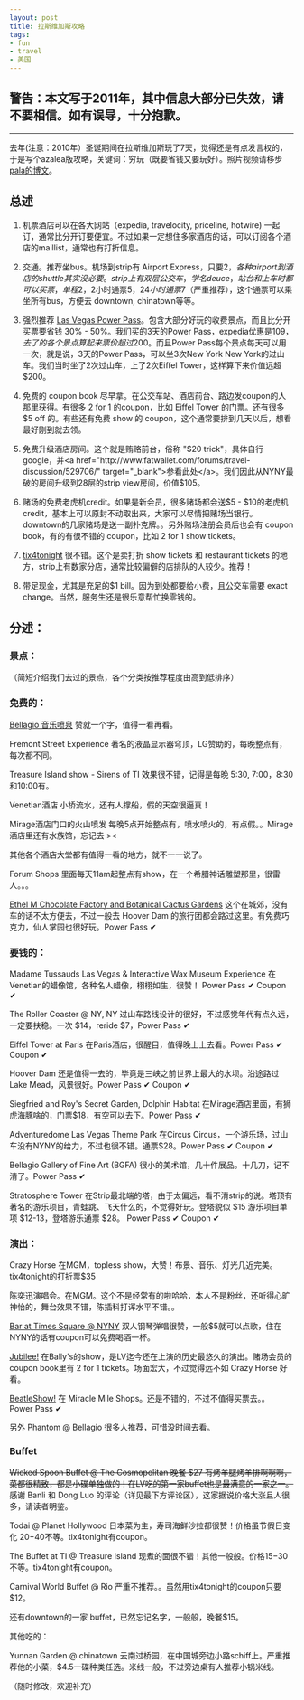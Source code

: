 ```yaml
---
layout: post
title: 拉斯维加斯攻略
tags:
- fun
- travel
- 美国
---
```


## 警告：本文写于2011年，其中信息大部分已失效，请不要相信。如有误导，十分抱歉。

------

去年(注意：2010年）圣诞期间在拉斯维加斯玩了7天，觉得还是有点发言权的，于是写个azalea版攻略，关键词：穷玩（既要省钱又要玩好）。照片视频请移步<a href="http://ztpala.com/2011/01/01/las-vegas-happy-hour/" target="_blank">pala的博文</a>。

## 总述

1. 机票酒店可以在各大网站（expedia, travelocity, priceline, hotwire) 一起订，通常比分开订要便宜。不过如果一定想住多家酒店的话，可以订阅各个酒店的maillist，通常也有打折信息。

2. 交通。推荐坐bus。机场到strip有 Airport Express，只要$2，各种 airport 到酒店的 shuttle 其实没必要。strip上有双层公交车，学名 deuce，站台和上车时都可以买票，单程$2，2小时通票$5，24小时通票$7（严重推荐），这个通票可以乘坐所有bus，方便去 downtown, chinatown等等。

2. 强烈推荐 <a href="http://www.visiticket.com/LasVegas/las-vegas-power-pass.aspx" target="_blank">Las Vegas Power Pass</a>。包含大部分好玩的收费景点，而且比分开买票要省钱 30% - 50%。我们买的3天的Power Pass，expedia优惠是$109，去了的各个景点算起来票价超过$200。而且Power Pass每个景点每天可以用一次，就是说，3天的Power Pass，可以坐3次New York New York的过山车。我们当时坐了2次过山车，上了2次Eiffel Tower，这样算下来价值远超$200。

3. 免费的 coupon book 尽早拿。在公交车站、酒店前台、路边发coupon的人那里获得。有很多 2 for 1 的coupon，比如 Eiffel Tower 的门票。还有很多 $5 off 的。有些还有免费 show 的 coupon，这个通常要排到几天以后，想看最好刚到就去领。

4. 免费升级酒店房间。这个就是贿赂前台，俗称 "$20 trick"，具体自行google，并<a href="http://www.fatwallet.com/forums/travel-discussion/529706/" target="_blank">参看此处</a>。我们因此从NYNY最破的房间升级到28层的strip view房间，价值$105。

5. 赌场的免费老虎机credit。如果是新会员，很多赌场都会送$5 - $10的老虎机credit，基本上可以原封不动取出来，大家可以尽情把赌场当银行。downtown的几家赌场是送一副扑克牌。。另外赌场注册会员后也会有 coupon book，有的有很不错的 coupon，比如 2 for 1 show tickets。

6. <a href="http://www.tix4tonight.com/" target="_blank">tix4tonight</a> 很不错。这个是卖打折 show tickets 和 restaurant tickets 的地方，strip上有数家分店，通常比较偏僻的店排队的人较少。推荐！

7. 带足现金，尤其是充足的$1 bill。因为到处都要给小费，且公交车需要 exact change。当然，服务生还是很乐意帮忙换零钱的。

## 分述：

### 景点：

（简短介绍我们去过的景点，各个分类按推荐程度由高到低排序）

### 免费的：

<a href="http://www.bellagio.com/amenities/fountains-of-bellagio.aspx" target="_blank">Bellagio 音乐喷泉</a> 赞就一个字，值得一看再看。

Fremont Street Experience 著名的液晶显示器穹顶，LG赞助的，每晚整点有，每次都不同。

Treasure Island show - Sirens of TI 效果很不错，记得是每晚 5:30, 7:00，8:30和10:00有。

Venetian酒店 小桥流水，还有人撑船，假的天空很逼真！

Mirage酒店门口的火山喷发 每晚5点开始整点有，喷水喷火的，有点假。。Mirage酒店里还有水族馆，忘记去 &gt;&lt;

其他各个酒店大堂都有值得一看的地方，就不一一说了。

Forum Shops 里面每天11am起整点有show，在一个希腊神话雕塑那里，很雷人。。。

<a href="http://www.vegas.com/attractions/off_the_strip/ethelm.html" target="_blank">Ethel M Chocolate Factory and Botanical Cactus Gardens</a> 这个在城郊，没有车的话不太方便去，不过一般去 Hoover Dam 的旅行团都会路过这里。有免费巧克力，仙人掌园也很好玩。Power Pass ✔

### 要钱的：

Madame Tussauds Las Vegas & Interactive Wax Museum Experience 在Venetian的蜡像馆，各种名人蜡像，栩栩如生，很赞！ Power Pass ✔ Coupon ✔

The Roller Coaster @ NY, NY 过山车路线设计的很好，不过感觉年代有点久远，一定要扶稳。一次 $14，reride $7，Power Pass ✔

Eiffel Tower at Paris 在Paris酒店，很醒目，值得晚上上去看。Power Pass ✔ Coupon ✔

Hoover Dam 还是值得一去的，毕竟是三峡之前世界上最大的水坝。沿途路过Lake Mead，风景很好。Power Pass ✔ Coupon ✔

Siegfried and Roy's Secret Garden, Dolphin Habitat 在Mirage酒店里面，有狮虎海豚啥的，门票$18，有空可以去下。Power Pass ✔

Adventuredome Las Vegas Theme Park 在Circus Circus，一个游乐场，过山车没有NYNY的给力，不过也很不错。通票$28。Power Pass ✔ Coupon ✔

Bellagio Gallery of Fine Art (BGFA) 很小的美术馆，几十件展品。十几刀，记不清了。Power Pass ✔

Stratosphere Tower 在Strip最北端的塔，由于太偏远，看不清strip的说。塔顶有著名的游乐项目，青蛙跳、飞天什么的，不觉得好玩。登塔貌似 $15 游乐项目单项 $12-13，登塔游乐通票 $28。 Power Pass ✔ Coupon ✔

### 演出：

Crazy Horse 在MGM，topless show，大赞！布景、音乐、灯光几近完美。tix4tonight的打折票$35

陈奕迅演唱会。在MGM。这个不是经常有的啦哈哈，本人不是粉丝，还听得心旷神怡的，舞台效果不错，陈插科打诨水平不错。。

<a href="http://www.newyorknewyork.com/entertainment/entertainment_barattimessquare.aspx" target="_self">Bar at Times Square @ NYNY</a> 双人钢琴弹唱很赞，一般$5就可以点歌，住在NYNY的话有coupon可以免费喝酒一杯。

<a href="http://en.wikipedia.org/wiki/Jubilee!" target="_blank">Jubilee!</a> 在Bally's的show，是LV迄今还在上演的历史最悠久的演出。赌场会员的coupon book里有 2 for 1 tickets。场面宏大，不过觉得远不如 Crazy Horse 好看。

<a href="http://www.visiticket.com/LasVegas/power-pass/BeatleShow_Las_Vegas_Beatles_Concert_Tribute_Show.html" target="_blank">BeatleShow!</a> 在 Miracle Mile Shops。还是不错的，不过不值得买票去。。 Power Pass ✔

另外 Phantom @ Bellagio 很多人推荐，可惜没时间去看。

### Buffet

<del> Wicked Spoon Buffet @ The Cosmopolitan 晚餐 $27 有烤羊腿烤羊排啊啊啊，菜都很精致，都是小碟单独做的！在LV吃的第一家buffet也是最满意的一家之一。</del> 感谢 Banli 和 Dong Luo 的评论（详见最下方评论区），这家据说价格大涨且人很多，请读者明鉴。

Todai @ Planet Hollywood 日本菜为主，寿司海鲜沙拉都很赞！价格虽节假日变化 $20-$40不等。tix4tonight有coupon。

The Buffet at TI @ Treasure Island 现煮的面很不错！其他一般般。价格$15-$30不等。tix4tonight有coupon。

Carnival World Buffet @ Rio 严重不推荐。。虽然用tix4tonight的coupon只要$12。

还有downtown的一家 buffet，已然忘记名字，一般般，晚餐$15。

其他吃的：

Yunnan Garden @ chinatown 云南过桥园，在中国城旁边小路schiff上。严重推荐他的小菜，$4.5一碟种类任选。米线一般，不过旁边桌有人推荐小锅米线。

（随时修改，欢迎补充）
